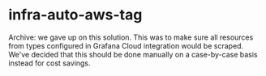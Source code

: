 # infra-auto-aws-tag

Archive: we gave up on this solution. This was to make sure all resources from types configured in Grafana Cloud integration would be scraped. We've decided that this should be done manually on a case-by-case basis instead for cost savings.